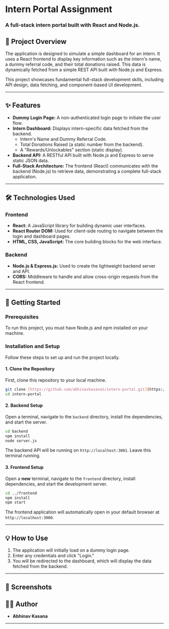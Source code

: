 # Intern Portal Assignment

### A full-stack intern portal built with React and Node.js.

## 🚀 Project Overview

The application is designed to simulate a simple dashboard for an intern. It uses a React frontend to display key information such as the intern's name, a dummy referral code, and their total donations raised. This data is dynamically fetched from a simple REST API built with Node.js and Express.

This project showcases fundamental full-stack development skills, including API design, data fetching, and component-based UI development.

---

## ✨ Features

* **Dummy Login Page:** A non-authenticated login page to initiate the user flow.
* **Intern Dashboard:** Displays intern-specific data fetched from the backend.
    * Intern's Name and Dummy Referral Code.
    * Total Donations Raised (a static number from the backend).
    * A "Rewards/Unlockables" section (static display).
* **Backend API:** A RESTful API built with Node.js and Express to serve static JSON data.
* **Full-Stack Architecture:** The frontend (React) communicates with the backend (Node.js) to retrieve data, demonstrating a complete full-stack application.

---

## 🛠️ Technologies Used

### Frontend
* **React:** A JavaScript library for building dynamic user interfaces.
* **React Router DOM:** Used for client-side routing to navigate between the login and dashboard pages.
* **HTML, CSS, JavaScript:** The core building blocks for the web interface.

### Backend
* **Node.js & Express.js:** Used to create the lightweight backend server and API.
* **CORS:** Middleware to handle and allow cross-origin requests from the React frontend.

---

## 🏃 Getting Started

### Prerequisites
To run this project, you must have Node.js and npm installed on your machine.

### Installation and Setup
Follow these steps to set up and run the project locally.

#### 1. Clone the Repository
First, clone this repository to your local machine.

```bash
git clone [https://github.com/abhinavkasana1/intern-portal.git](https://github.com/abhinavkasana1/intern-portal.git)
cd intern-portal
````

#### 2\. Backend Setup

Open a terminal, navigate to the `backend` directory, install the dependencies, and start the server.

```bash
cd backend
npm install
node server.js
```

The backend API will be running on `http://localhost:3001`. Leave this terminal running.

#### 3\. Frontend Setup

Open a **new** terminal, navigate to the `frontend` directory, install dependencies, and start the development server.

```bash
cd ../frontend
npm install
npm start
```

The frontend application will automatically open in your default browser at `http://localhost:3000`.

-----

## 💡 How to Use

1.  The application will initially load on a dummy login page.
2.  Enter any credentials and click "Login."
3.  You will be redirected to the dashboard, which will display the data fetched from the backend.

-----

## 📸 Screenshots



## 🧑‍💻 Author

  * **Abhinav Kasana**

-----

```
```
